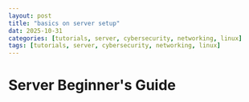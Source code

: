 ```yaml
---
layout: post
title: "basics on server setup"
dat: 2025-10-31
categories: [tutorials, server, cybersecurity, networking, linux]
tags: [tutorials, server, cybersecurity, networking, linux]
---
```


# Server Beginner's Guide
